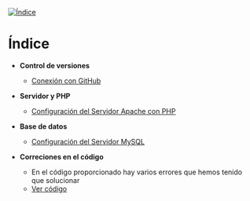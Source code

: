 [![Índice](https://img.shields.io/badge/_Volver_a_la_portada--badge&logo=house&logoColor=white)](/README.md)

# Índice

- **Control de versiones**
  - [Conexión con GitHub](conexión_git.md)

- **Servidor y PHP**
  - [Configuración del Servidor Apache con PHP](s.apache-php.md)

- **Base de datos**
  - [Configuración del Servidor MySQL](s.sql.md)

- **Correciones en el código**
  - En el código proporcionado hay varios errores que hemos tenido que solucionar  
  - [Ver código](/docs/correciones.md)
